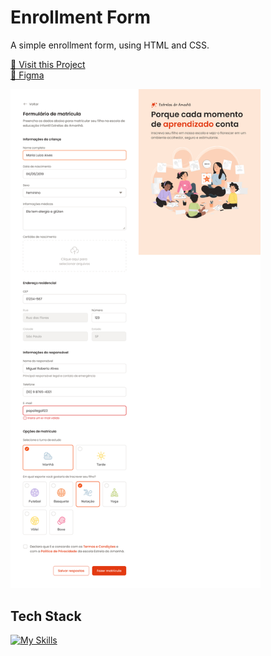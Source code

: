 # Enrollment Form

A simple enrollment form, using HTML and CSS.

<p align="left">
     <a href="https://enrollment-form-kts.netlify.app/">📱 Visit this Project</a><br>
     <a href="https://www.figma.com/design/OyMxssYrcTerVsuwbXm65z/Formul%C3%A1rio-de-matr%C3%ADcula-(Community)?node-id=3-376&p=f&t=sysKDBvGPAfbWLtk-0">🎨 Figma</a>
</p>

<p align="left">
    <img src="./.github/images/preview.jpg" width="400px">
</p>

## Tech Stack

[![My Skills](https://skillicons.dev/icons?i=html,css)](https://skillicons.dev)

